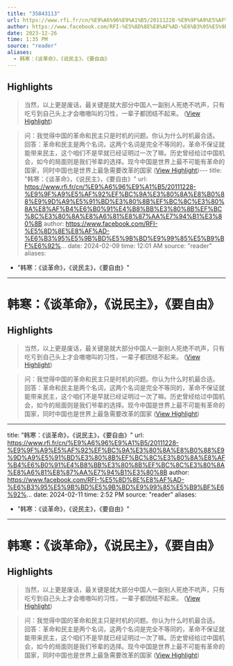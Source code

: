 ```yaml
---
title: "35843113"
url: https://www.rfi.fr/cn/%E9%A6%96%E9%A1%B5/20111228-%E9%9F%A9%E5%AF%92%EF%BC%9A%E3%80%8A%E8%B0%88%E9%9D%A9%E5%91%BD%E3%80%8B%EF%BC%8C%E3%80%8A%E8%AF%B4%E6%B0%91%E4%B8%BB%E3%80%8B%EF%BC%8C%E3%80%8A%E8%A6%81%E8%87%AA%E7%94%B1%E3%80%8B
author: https://www.facebook.com/RFI-%E5%8D%8E%E8%AF%AD-%E6%B3%95%E5%9B%BD%E5%9B%BD%E9%99%85%E5%B9%BF%E6%92%...
date: 2023-12-26
time: 1:35 PM
source: "reader"
aliases:
  - 韩寒：《谈革命》，《说民主》，《要自由》
---
```

## Highlights
> 当然，以上更是废话，最关键是就大部分中国人一副别人死绝不吭声，只有吃亏到自己头上才会嗷嗷叫的习性，一辈子都团结不起来。 ([View Highlight](https://read.readwise.io/read/01hjk4zmkthhzbcgv2rngzh55t))

> 问：我觉得中国的革命和民主只是时机的问题。你认为什么时机最合适。
> 回答：革命和民主是两个名词，这两个名词是完全不等同的，革命不保证就能带来民主，这个咱们不是早就已经证明过一次了嘛。历史曾经给过中国机会，如今的局面则是我们爷辈的选择。现今中国是世界上最不可能有革命的国家，同时中国也是世界上最急需要改革的国家 ([View Highlight](https://read.readwise.io/read/01hjk526xvfsnjkzp1m9wan83c))---
title: "韩寒：《谈革命》，《说民主》，《要自由》"
url: https://www.rfi.fr/cn/%E9%A6%96%E9%A1%B5/20111228-%E9%9F%A9%E5%AF%92%EF%BC%9A%E3%80%8A%E8%B0%88%E9%9D%A9%E5%91%BD%E3%80%8B%EF%BC%8C%E3%80%8A%E8%AF%B4%E6%B0%91%E4%B8%BB%E3%80%8B%EF%BC%8C%E3%80%8A%E8%A6%81%E8%87%AA%E7%94%B1%E3%80%8B
author: https://www.facebook.com/RFI-%E5%8D%8E%E8%AF%AD-%E6%B3%95%E5%9B%BD%E5%9B%BD%E9%99%85%E5%B9%BF%E6%92%...
date: 2024-02-09
time: 12:01 AM
source: "reader"
aliases:
  - "韩寒：《谈革命》，《说民主》，《要自由》"
---
# 韩寒：《谈革命》，《说民主》，《要自由》

## Highlights
> 当然，以上更是废话，最关键是就大部分中国人一副别人死绝不吭声，只有吃亏到自己头上才会嗷嗷叫的习性，一辈子都团结不起来。 ([View Highlight](https://read.readwise.io/read/01hjk4zmkthhzbcgv2rngzh55t))

> 问：我觉得中国的革命和民主只是时机的问题。你认为什么时机最合适。
> 回答：革命和民主是两个名词，这两个名词是完全不等同的，革命不保证就能带来民主，这个咱们不是早就已经证明过一次了嘛。历史曾经给过中国机会，如今的局面则是我们爷辈的选择。现今中国是世界上最不可能有革命的国家，同时中国也是世界上最急需要改革的国家 ([View Highlight](https://read.readwise.io/read/01hjk526xvfsnjkzp1m9wan83c))

---
title: "韩寒：《谈革命》，《说民主》，《要自由》"
url: https://www.rfi.fr/cn/%E9%A6%96%E9%A1%B5/20111228-%E9%9F%A9%E5%AF%92%EF%BC%9A%E3%80%8A%E8%B0%88%E9%9D%A9%E5%91%BD%E3%80%8B%EF%BC%8C%E3%80%8A%E8%AF%B4%E6%B0%91%E4%B8%BB%E3%80%8B%EF%BC%8C%E3%80%8A%E8%A6%81%E8%87%AA%E7%94%B1%E3%80%8B
author: https://www.facebook.com/RFI-%E5%8D%8E%E8%AF%AD-%E6%B3%95%E5%9B%BD%E5%9B%BD%E9%99%85%E5%B9%BF%E6%92%...
date: 2024-02-11
time: 2:52 PM
source: "reader"
aliases:
  - "韩寒：《谈革命》，《说民主》，《要自由》"
---
# 韩寒：《谈革命》，《说民主》，《要自由》

## Highlights
> 当然，以上更是废话，最关键是就大部分中国人一副别人死绝不吭声，只有吃亏到自己头上才会嗷嗷叫的习性，一辈子都团结不起来。 ([View Highlight](https://read.readwise.io/read/01hjk4zmkthhzbcgv2rngzh55t))

> 问：我觉得中国的革命和民主只是时机的问题。你认为什么时机最合适。
> 回答：革命和民主是两个名词，这两个名词是完全不等同的，革命不保证就能带来民主，这个咱们不是早就已经证明过一次了嘛。历史曾经给过中国机会，如今的局面则是我们爷辈的选择。现今中国是世界上最不可能有革命的国家，同时中国也是世界上最急需要改革的国家 ([View Highlight](https://read.readwise.io/read/01hjk526xvfsnjkzp1m9wan83c))

